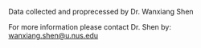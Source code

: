 Data collected and proprecessed by Dr. Wanxiang Shen

For more information please contact Dr. Shen by: wanxiang.shen@u.nus.edu